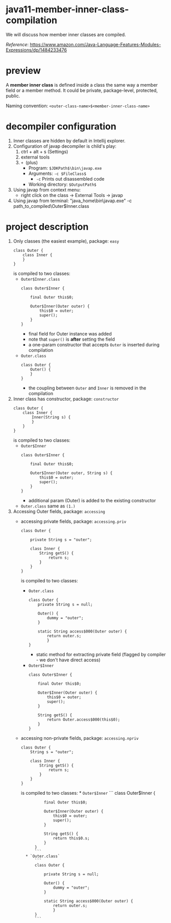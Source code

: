# java11-member-inner-class-compilation
We will discuss how member inner classes are compiled.

_Reference_: https://www.amazon.com/Java-Language-Features-Modules-Expressions/dp/1484233476

# preview
A **member inner class** is defined inside a class the same 
way a member field or a member method. It could be private,
package-level, protected, public.

Naming convention: `<outer-class-name>$<member-inner-class-name>`

# decompiler configuration
1. Inner classes are hidden by default in Intellij explorer.
1. Configuration of javap decompiler is child's play:
    1. ctrl + alt + s (Settings)
    1. external tools
    1. `+ `(plus)
        * Program: `$JDKPath$\bin\javap.exe`
        * Arguments: `-c $FileClass$`
            * `-c` Prints out disassembled code
        * Working directory: `$OutputPath$`
1. Using javap from context menu:
    * right click on the class -> External Tools -> javap
1. Using javap from terminal:
    "java_home\bin\javap.exe" -c path_to_compiled\Outer$Inner.class

# project description
1. Only classes (the easiest example), package: `easy`
    ```
    class Outer {
        class Inner {
        }
    }
    ```
    is compiled to two classes:
    * `Outer$Inner.class`
        ```
        class Outer$Inner {
        
            final Outer this$0;
            
            Outer$Inner(Outer outer) {
                this$0 = outer;
                super();
            }
        }
        ```
        * final field for Outer instance was added
        * note that `super()` is **after** setting the field
        * a one-param constructor that accepts `Outer` is inserted during compilation
    * `Outer.class`
        ```
        class Outer {
            Outer() {
            }
        }
        ```
        * the coupling between `Outer` and `Inner` is removed 
        in the compilation
1. Inner class has constructor, package: `constructor`
    ```
    class Outer {
        class Inner {
            Inner(String s) {
            }
        }
    }
    ```
    is compiled to two classes:
    * `Outer$Inner`
        ```
        class Outer$Inner {
        
            final Outer this$0;
            
            Outer$Inner(Outer outer, String s) {
                this$0 = outer;
                super();
            }
        }
        ```
        * additional param (Outer) is added to the existing constructor
    * `Outer.class` same as `(1.)`
1. Accessing Outer fields, package: `accessing`
    * accessing private fields, package: `accessing.priv`
        ```
        class Outer {
        
            private String s = "outer";
        
            class Inner {
                String getS() {
                    return s;
                }
            }
        }
        ```
        is compiled to two classes:
        * `Outer.class`
            ```
            class Outer {
                private String s = null;
                
                Outer() {
                    dummy = "outer";
                }
                
                static String access$000(Outer outer) {
                    return outer.s;
                    }
            }
            ```
            * static method for extracting private field (flagged by
            compiler - we don't have direct access)
        * `Outer$Inner`
            ```
            class Outer$Inner {
            
                final Outer this$0;
                
                Outer$Inner(Outer outer) {
                    this$0 = outer;
                    super();
                }
                
                String getS() {
                    return Outer.access$000(this$0);
                }
            }
            ```
    * accessing non-private fields, package: `accessing.npriv`
        ```
        class Outer {
            String s = "outer";
        
            class Inner {
                String getS() {
                    return s;
                }
            }
        }
        ```
        is compiled to two classes:
            * `Outer$Inner`
                ```
                class Outer$Inner {
                
                    final Outer this$0;
                    
                    Outer$Inner(Outer outer) {
                        this$0 = outer;
                        super();
                    }
                    
                    String getS() {
                        return this$0.s;
                    }
                }
                ```
            * `Outer.class`
                ```
                class Outer {
                
                    private String s = null;
                    
                    Outer() {
                        dummy = "outer";
                    }
                    
                    static String access$000(Outer outer) {
                        return outer.s;
                        }
                }
                ```